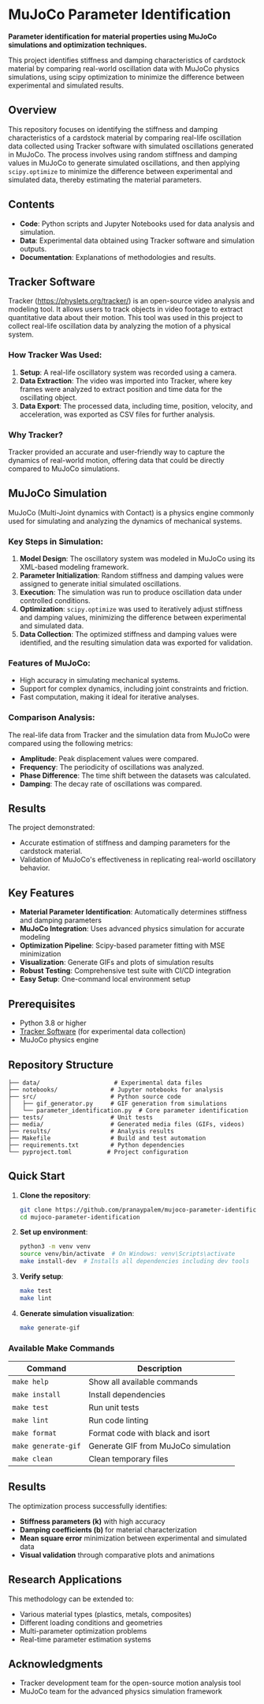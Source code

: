 # MuJoCo Parameter Identification

**Parameter identification for material properties using MuJoCo simulations and optimization techniques.**

This project identifies stiffness and damping characteristics of cardstock material by comparing real-world oscillation data with MuJoCo physics simulations, using scipy optimization to minimize the difference between experimental and simulated results.

## Overview

This repository focuses on identifying the stiffness and damping characteristics of a cardstock material by comparing real-life oscillation data collected using Tracker software with simulated oscillations generated in MuJoCo. The process involves using random stiffness and damping values in MuJoCo to generate simulated oscillations, and then applying `scipy.optimize` to minimize the difference between experimental and simulated data, thereby estimating the material parameters.

## Contents

- **Code**: Python scripts and Jupyter Notebooks used for data analysis and simulation.
- **Data**: Experimental data obtained using Tracker software and simulation outputs.
- **Documentation**: Explanations of methodologies and results.

## Tracker Software

Tracker (https://physlets.org/tracker/) is an open-source video analysis and modeling tool. It allows users to track objects in video footage to extract quantitative data about their motion. This tool was used in this project to collect real-life oscillation data by analyzing the motion of a physical system.

### How Tracker Was Used:
1. **Setup**: A real-life oscillatory system was recorded using a camera.
2. **Data Extraction**: The video was imported into Tracker, where key frames were analyzed to extract position and time data for the oscillating object.
3. **Data Export**: The processed data, including time, position, velocity, and acceleration, was exported as CSV files for further analysis.

### Why Tracker?

Tracker provided an accurate and user-friendly way to capture the dynamics of real-world motion, offering data that could be directly compared to MuJoCo simulations.

## MuJoCo Simulation

MuJoCo (Multi-Joint dynamics with Contact) is a physics engine commonly used for simulating and analyzing the dynamics of mechanical systems.

### Key Steps in Simulation:
1. **Model Design**: The oscillatory system was modeled in MuJoCo using its XML-based modeling framework.
2. **Parameter Initialization**: Random stiffness and damping values were assigned to generate initial simulated oscillations.
3. **Execution**: The simulation was run to produce oscillation data under controlled conditions.
4. **Optimization**: `scipy.optimize` was used to iteratively adjust stiffness and damping values, minimizing the difference between experimental and simulated data.
5. **Data Collection**: The optimized stiffness and damping values were identified, and the resulting simulation data was exported for validation.

### Features of MuJoCo:
- High accuracy in simulating mechanical systems.
- Support for complex dynamics, including joint constraints and friction.
- Fast computation, making it ideal for iterative analyses.

### Comparison Analysis:

The real-life data from Tracker and the simulation data from MuJoCo were compared using the following metrics:
- **Amplitude**: Peak displacement values were compared.
- **Frequency**: The periodicity of oscillations was analyzed.
- **Phase Difference**: The time shift between the datasets was calculated.
- **Damping**: The decay rate of oscillations was compared.

## Results

The project demonstrated:
- Accurate estimation of stiffness and damping parameters for the cardstock material.
- Validation of MuJoCo's effectiveness in replicating real-world oscillatory behavior.

## Key Features

- **Material Parameter Identification**: Automatically determines stiffness and damping parameters
- **MuJoCo Integration**: Uses advanced physics simulation for accurate modeling  
- **Optimization Pipeline**: Scipy-based parameter fitting with MSE minimization
- **Visualization**: Generate GIFs and plots of simulation results
- **Robust Testing**: Comprehensive test suite with CI/CD integration
- **Easy Setup**: One-command local environment setup

## Prerequisites

- Python 3.8 or higher
- [Tracker Software](https://physlets.org/tracker/) (for experimental data collection)
- MuJoCo physics engine

## Repository Structure

```
├── data/                     # Experimental data files
├── notebooks/               # Jupyter notebooks for analysis
├── src/                     # Python source code
│   ├── gif_generator.py     # GIF generation from simulations
│   └── parameter_identification.py  # Core parameter identification
├── tests/                   # Unit tests
├── media/                   # Generated media files (GIFs, videos)
├── results/                 # Analysis results
├── Makefile                 # Build and test automation
├── requirements.txt         # Python dependencies
└── pyproject.toml          # Project configuration
```

## Quick Start

1. **Clone the repository**:
   ```bash
   git clone https://github.com/pranaypalem/mujoco-parameter-identification.git
   cd mujoco-parameter-identification
   ```

2. **Set up environment**:
   ```bash
   python3 -m venv venv
   source venv/bin/activate  # On Windows: venv\Scripts\activate
   make install-dev  # Installs all dependencies including dev tools
   ```

3. **Verify setup**:
   ```bash
   make test
   make lint
   ```

4. **Generate simulation visualization**:
   ```bash
   make generate-gif
   ```

### Available Make Commands

| Command | Description |
|---------|-------------|
| `make help` | Show all available commands |
| `make install` | Install dependencies |
| `make test` | Run unit tests |
| `make lint` | Run code linting |
| `make format` | Format code with black and isort |
| `make generate-gif` | Generate GIF from MuJoCo simulation |
| `make clean` | Clean temporary files |

## Results

The optimization process successfully identifies:
- **Stiffness parameters (k)** with high accuracy
- **Damping coefficients (b)** for material characterization  
- **Mean square error** minimization between experimental and simulated data
- **Visual validation** through comparative plots and animations

## Research Applications

This methodology can be extended to:
- Various material types (plastics, metals, composites)
- Different loading conditions and geometries
- Multi-parameter optimization problems
- Real-time parameter estimation systems

## Acknowledgments

- Tracker development team for the open-source motion analysis tool
- MuJoCo team for the advanced physics simulation framework


